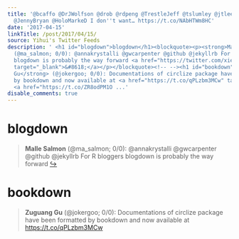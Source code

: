 ```yaml
---
title: '@bcaffo @DrJWolfson @drob @rdpeng @TrestleJeff @tslumley @jtleek @thosjleeper
  @JennyBryan @HoloMarkeD I don''t want… https://t.co/NAbHTWm8HC'
date: '2017-04-15'
linkTitle: /post/2017/04/15/
source: Yihui's Twitter Feeds
description: ' <h1 id="blogdown">blogdown</h1><blockquote><p><strong>Malle Salmon</strong>
  (@ma_salmon; 0/0): @annakrystalli @gwcarpenter @github @jekyllrb For R bloggers
  blogdown is probably the way forward <a href="https://twitter.com/xieyihui/status/852483106732998656"
  target="_blank">&#8618;</a></p></blockquote><!-- --><h1 id="bookdown">bookdown</h1><blockquote><p><strong>Zuguang
  Gu</strong> (@jokergoo; 0/0): Documentations of circlize package have been formatted
  by bookdown and now available at <a href="https://t.co/qPLzbm3MCw" target="_blank">https://t.co/qPLzbm3MCw</a>
  <a href="https://t.co/ZR8odPM1O ...'
disable_comments: true
---
```

 <h1 id="blogdown">blogdown</h1><blockquote><p><strong>Malle Salmon</strong> (@ma_salmon; 0/0): @annakrystalli @gwcarpenter @github @jekyllrb For R bloggers blogdown is probably the way forward <a href="https://twitter.com/xieyihui/status/852483106732998656" target="_blank">&#8618;</a></p></blockquote><!-- --><h1 id="bookdown">bookdown</h1><blockquote><p><strong>Zuguang Gu</strong> (@jokergoo; 0/0): Documentations of circlize package have been formatted by bookdown and now available at <a href="https://t.co/qPLzbm3MCw" target="_blank">https://t.co/qPLzbm3MCw</a> <a href="https://t.co/ZR8odPM1O ...